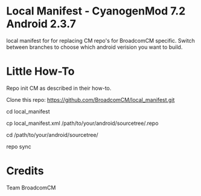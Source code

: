 Local Manifest - CyanogenMod 7.2 Android 2.3.7
==============================================

local manifest for for replacing CM repo's for BroadcomCM specific.
Switch between branches to choose which android verision you want to build.


Little How-To
=============

Repo init CM as described in their how-to.

Clone this repo: https://github.com/BroadcomCM/local_manifest.git

cd local_manifest

cp local_manifest.xml /path/to/your/android/sourcetree/.repo

cd /path/to/your/android/sourcetree/

repo sync


Credits
=============

Team BroadcomCM
